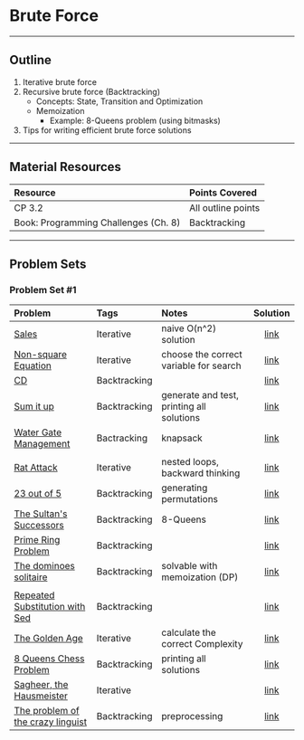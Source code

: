 # Brute Force
---
## Outline
1. Iterative brute force
2. Recursive brute force (Backtracking)
    - Concepts: State, Transition and Optimization
    - Memoization
        * Example: 8-Queens problem (using bitmasks)
3. Tips for writing efficient brute force solutions
---
## Material Resources
| Resource                  | Points Covered                  |
|:------------------------- |:--------------------------------|
| CP 3.2 | All outline points |
| Book: Programming Challenges (Ch. 8) | Backtracking |
---
## Problem Sets

### Problem Set #1

| Problem        | Tags          | Notes  | Solution |
|:------------- |:-------------|:-----|:--------:|
[Sales](https://uva.onlinejudge.org/index.php?option=com_onlinejudge&Itemid=8&page=show_problem&problem=3701)|  Iterative | naive O(n^2) solution    | [link](https://gocodergo.wordpress.com/2016/07/03/uva-1260-sales/) |
| [Non-square Equation](http://codeforces.com/contest/233/problem/B) |  Iterative   |  choose the correct variable for search   | [link](http://codeforces.com/contest/233/submission/20012448) |
| [CD](https://uva.onlinejudge.org/index.php?option=com_onlinejudge&Itemid=8&category=24&page=show_problem&problem=565) |   Backtracking  |  | [link](https://github.com/AhmadElsagheer/UVa-Solutions/blob/master/v006/CD_UVa624.java) |
| [Sum it up](https://uva.onlinejudge.org/index.php?option=com_onlinejudge&Itemid=8&page=show_problem&problem=515) | Backtracking    | generate and test, printing all solutions  | [link](https://github.com/AhmadElsagheer/UVa-Solutions/blob/master/v005/SumItUp_UVa574.java) |
| [Water Gate Management](https://uva.onlinejudge.org/index.php?option=com_onlinejudge&Itemid=8&page=show_problem&problem=3768) | Bactracking    | knapsack  | [link](https://github.com/AhmadElsagheer/UVa-Solutions/blob/master/v123/WaterGateManagement_UVa12346.java) |
|  |     |   |  |
| [Rat Attack](https://uva.onlinejudge.org/index.php?option=onlinejudge&page=show_problem&problem=1301) | Iterative    | nested loops, backward thinking  | [link](https://github.com/AhmadElsagheer/UVa-Solutions/blob/master/v103/RatAttack_UVa10360.java) |
| [23 out of 5](https://uva.onlinejudge.org/index.php?option=com_onlinejudge&Itemid=8&category=24&page=show_problem&problem=1285) | Backtracking    | generating permutations  | [link](https://github.com/rezwan4029/UVA-CODES/blob/master/10344%20-%2023%20out%20of%205.cpp) |
| [The Sultan's Successors](https://uva.onlinejudge.org/index.php?option=com_onlinejudge&Itemid=8&page=show_problem&problem=103) | Backtracking    | 8-Queens  | [link](https://github.com/AhmadElsagheer/UVa-Solutions/blob/master/v001/TheSultanSuccessors_UVa167.java) |
| [Prime Ring Problem](https://uva.onlinejudge.org/index.php?option=com_onlinejudge&Itemid=8&page=show_problem&problem=465) |  Backtracking |  | [link](https://github.com/AhmadElsagheer/UVa-Solutions/blob/master/v005/PrimeRingProblem_UVa524.java) |
| [The dominoes solitaire](https://uva.onlinejudge.org/index.php?option=com_onlinejudge&Itemid=8&page=show_problem&problem=1444) | Backtracking    | solvable with memoization (DP)  | [link](https://github.com/AhmadElsagheer/UVa-Solutions/blob/master/v105/TheDominoesSolitaire_UVa10503.java) |
|  |     |   |  |
| [Repeated Substitution with Sed](https://uva.onlinejudge.org/index.php?option=com_onlinejudge&Itemid=8&page=show_problem&problem=3692) | Backtracking    |   | [link](https://github.com/AhmadElsagheer/UVa-Solutions/blob/master/v012/RepeatedSubstitutionWithSed_UVa1251.java) |
| [The Golden Age](http://codeforces.com/problemset/problem/813/B) |  Iterative   |   calculate the correct Complexity | [link](http://codeforces.com/contest/813/submission/34472854) |
| [8 Queens Chess Problem](https://uva.onlinejudge.org/index.php?option=com_onlinejudge&Itemid=8&page=show_problem&problem=691) | Backtracking    | printing all solutions  | [link](https://github.com/AhmadElsagheer/UVa-Solutions/blob/master/v007/QueensChessProblem_UVa750.java) |
| [Sagheer, the Hausmeister](http://codeforces.com/contest/812/problem/B) | Iterative  |   | [link](https://ideone.com/egb6Vr) |
| [The problem of the crazy linguist](https://uva.onlinejudge.org/index.php?option=com_onlinejudge&Itemid=8&page=show_problem&problem=2142) | Backtracking    | preprocessing  | [link](https://github.com/AhmadElsagheer/UVa-Solutions/blob/master/v112/TheProblemOfTheCrazyLinguist_UVa11201.java) |

